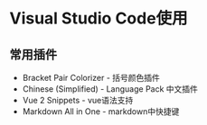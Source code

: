 # Visual Studio Code使用
## 常用插件
- Bracket Pair Colorizer - 括号颜色插件
- Chinese (Simplified) - Language Pack 中文插件
- Vue 2 Snippets  - vue语法支持
- Markdown All in One - markdown中快捷键






